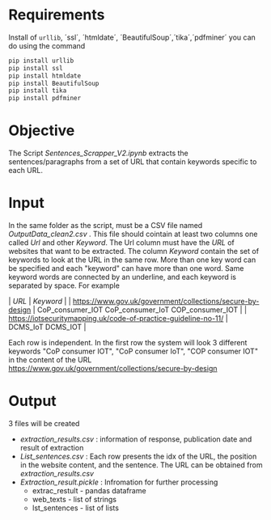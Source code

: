 # Requirements
Install of `urllib`, ´ssl´, ´htmldate´, ´BeautifulSoup´,´tika´,´pdfminer´ you can do using the command

```python
pip install urllib
pip install ssl
pip install htmldate
pip install BeautifulSoup
pip install tika
pip install pdfminer
```
# Objective
The Script _Sentences_Scrapper_V2.ipynb_ extracts the sentences/paragraphs from a set of URL that contain keywords specific to each URL. 

# Input
In the same folder as the script, must be a CSV file named _OutputData_clean2.csv_ . This file should cointain at least two columns one called *Url* and other *Keyword*. The Url column must have the *URL* of websites that want to be extracted. The column *Keyword* contain the set of keywords to look at the URL in the same row. More than one key word can be specified and each "keyword" can have more than one word. Same keyword words are connected by an underline, and each keyword is separated by space. For example

| *URL* | *Keyword* | 
| https://www.gov.uk/government/collections/secure-by-design | CoP_consumer_IOT CoP_consumer_IoT COP_consumer_IOT |
| https://iotsecuritymapping.uk/code-of-practice-guideline-no-11/ | DCMS_IoT DCMS_IOT |

Each row is independent. In the first row the system will look 3 different keywords "CoP consumer IOT", "CoP consumer IoT", "COP consumer IOT" in the content of the URL https://www.gov.uk/government/collections/secure-by-design

# Output

3 files will be created 
+ _extraction_results.csv_   : information of response, publication date and result of extraction
+ _List_sentences.csv_       : Each row presents the idx of the URL, the position in the website content, and the sentence. The URL can be obtained from _extraction_results.csv_
+ _Extraction_result.pickle_ : Infromation for further processing
  + extrac_restult - pandas dataframe
  + web_texts - list of strings
  + lst_sentences - list of lists 

